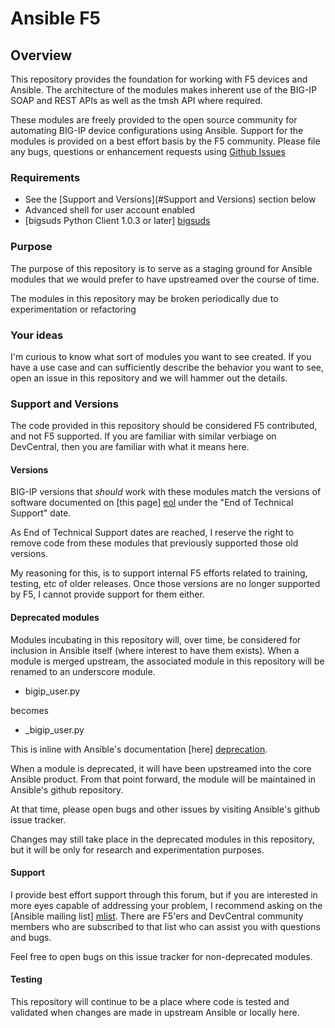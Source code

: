 # Ansible F5

## Overview

This repository provides the foundation for working with F5 devices and Ansible.
The architecture of the modules makes inherent use of the BIG-IP SOAP and REST
APIs as well as the tmsh API where required.

These modules are freely provided to the open source community for automating
BIG-IP device configurations using Ansible. Support for the modules is provided
on a best effort basis by the F5 community. Please file any bugs, questions or
enhancement requests using [Github Issues](https://github.com/F5Networks/f5-ansible/issues)

### Requirements

* See the [Support and Versions](#Support and Versions) section below
* Advanced shell for user account enabled
* [bigsuds Python Client 1.0.3 or later] [bigsuds]

[bigsuds]: https://pypi.python.org/pypi/bigsuds/

### Purpose

The purpose of this repository is to serve as a staging ground for Ansible
modules that we would prefer to have upstreamed over the course of time.

The modules in this repository may be broken periodically due to experimentation
or refactoring

### Your ideas

I'm curious to know what sort of modules you want to see created. If you have
a use case and can sufficiently describe the behavior you want to see, open
an issue in this repository and we will hammer out the details.

### Support and Versions

The code provided in this repository should be considered F5 contributed, and
not F5 supported. If you are familiar with similar verbiage on DevCentral, then
you are familiar with what it means here.

#### Versions

BIG-IP versions that *should* work with these modules match the versions of
software documented on [this page] [eol] under the "End of Technical Support"
date.

As End of Technical Support dates are reached, I reserve the right to remove
code from these modules that previously supported those old versions.

My reasoning for this, is to support internal F5 efforts related to training,
testing, etc of older releases. Once those versions are no longer supported
by F5, I cannot provide support for them either.

[eol]: https://support.f5.com/kb/en-us/solutions/public/5000/900/sol5903.html

#### Deprecated modules

Modules incubating in this repository will, over time, be considered for inclusion
in Ansible itself (where interest to have them exists). When a module is merged
upstream, the associated module in this repository will be renamed to an
underscore module.

  * bigip_user.py

becomes

  * _bigip_user.py

This is inline with Ansible's documentation [here] [deprecation].

When a module is deprecated, it will have been upstreamed into the core
Ansible product. From that point forward, the module will be maintained
in Ansible's github repository.

At that time, please open bugs and other issues by visiting Ansible's github
issue tracker.

Changes may still take place in the deprecated modules in this repository,
but it will be only for research and experimentation purposes.

[deprecation]: http://docs.ansible.com/ansible/developing_modules.html#deprecating-and-making-module-aliases

#### Support

I provide best effort support through this forum, but if you are interested in
more eyes capable of addressing your problem, I recommend asking on the 
[Ansible mailing list] [mlist]. There are F5'ers and DevCentral community
members who are subscribed to that list who can assist you with questions and
bugs.

Feel free to open bugs on this issue tracker for non-deprecated modules.

[mlist]: https://groups.google.com/forum/#!forum/Ansible-project

#### Testing

This repository will continue to be a place where code is tested and validated
when changes are made in upstream Ansible or locally here.
